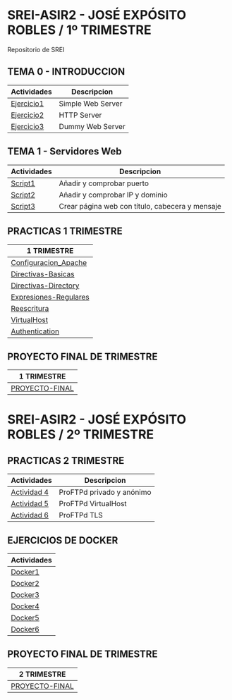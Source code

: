 # SREI-ASIR2 - JOSÉ EXPÓSITO ROBLES / 1º TRIMESTRE
Repositorio de SREI
## TEMA 0 - INTRODUCCION
| Actividades  | Descripcion |
| ------------- | ------------- |
| [Ejercicio1](Ejercicio1/documento.md)  | Simple Web Server  |
|  [Ejercicio2](HTTP-Server/documento.md)  | HTTP Server |
|  [Ejercicio3](Dummy/documento.md)  | Dummy Web Server |


## TEMA 1 - Servidores Web
| Actividades  | Descripcion |
| ------------- | ------------- |
|  [Script1](script1/documento.md)  | Añadir y comprobar puerto  |
|  [Script2](script2/documento.md)  | Añadir y comprobar IP y dominio |
|  [Script3](script3/documento.md)  | Crear página web con título, cabecera y mensaje |


## PRACTICAS 1 TRIMESTRE
| 1 TRIMESTRE  |  
| ------------- |  
| [Configuracion_Apache](Configuracion-Apache/documento.md)  | 
| [Directivas-Basicas](Directivas-basicas/documento.md)  | 
| [Directivas-Directory](Directiva-directory/documento.md)  | 
| [Expresiones-Regulares](expresiones-regulares/documento.md)  | 
| [Reescritura](reescritura/documento.md)  | 
| [VirtualHost](virtualhost/documento.md)  | 
| [Authentication](autentificacion/documento.md)  | 

## PROYECTO FINAL DE TRIMESTRE
| 1 TRIMESTRE  |  
| ------------- | 
| [PROYECTO-FINAL](PROYECTO2/Documento2.md)  | 


# SREI-ASIR2 - JOSÉ EXPÓSITO ROBLES / 2º TRIMESTRE

## PRACTICAS 2 TRIMESTRE

| Actividades  | Descripcion |
| ------------- | ------------- |
|  [Actividad 4](Actividad4.md)  | ProFTPd privado y anónimo  |
|  [Actividad 5](Actividad5.md)  |  ProFTPd VirtualHost  |
|  [Actividad 6](Actividad6.md)  | ProFTPd TLS |

## EJERCICIOS DE DOCKER
| Actividades  |
| ------------- | 
|  [Docker1](docker/ejercicio1.md)  | 
|  [Docker2](docker/ejercicio2.md)  |  
|  [Docker3](docker/ejercicio3.md)  | 
|  [Docker4](docker/ejercicio4.md)  |
|  [Docker5](docker/ejercicio5.md)  |
|  [Docker6](docker/ejercicio6.md)  |


## PROYECTO FINAL DE TRIMESTRE
| 2 TRIMESTRE  |  
| ------------- | 
| [PROYECTO-FINAL](PROYECTO-FINAL.md)  | 



